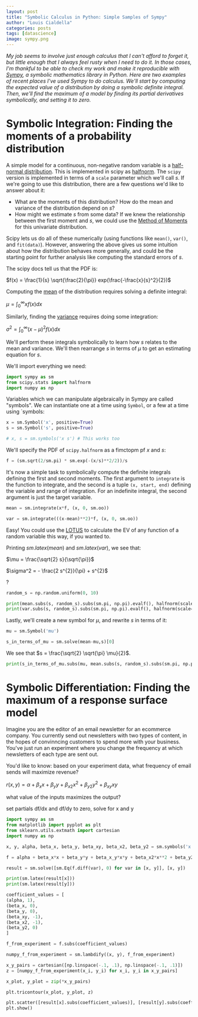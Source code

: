 ```yaml
---
layout: post
title: "Symbolic Calculus in Python: Simple Samples of Sympy"
author: "Louis Cialdella"
categories: posts
tags: [datascience]
image: sympy.png
---
```


_My job seems to involve just enough calculus that I can't afford to forget it, but little enough that I always feel rusty when I need to do it. In those cases, I'm thankful to be able to check my work and make it reproducible with [Sympy](https://www.sympy.org/en/index.html), a symbolic mathematics library in Python. Here are two examples of recent places I've used Sympy to do calculus. We'll start by computing the expected value of a distribution by doing a symbolic definite integral. Then, we'll find the maximum of a model by finding its partial derivatives symbolically, and setting it to zero._

# Symbolic Integration: Finding the moments of a probability distribution

A simple model for a continuous, non-negative random variable is a [half-normal distribution](https://en.wikipedia.org/wiki/Half-normal_distribution). This is implemented in scipy as [halfnorm](https://docs.scipy.org/doc/scipy/reference/generated/scipy.stats.halfnorm.html). The `scipy` version is implemented in terms of a `scale` parameter which we'll call $s$. If we're going to use this distribution, there are a few questions we'd like to answer about it:
- What are the moments of this distribution? How do the mean and variance of the distribution depend on $s$?
- How might we estimate $s$ from some data? If we knew the relationship between the first moment and $s$, we could use the [Method of Moments](https://en.wikipedia.org/wiki/Method_of_moments_(statistics)) for this univariate distribution.

Scipy lets us do all of these numerically (using functions like `mean()`, `var()`, and `fit(data)`). However, answering the above gives us some intuition about how the distribution behaves more generally, and could be the starting point for further analysis like computing the standard errors of $s$.

The scipy docs tell us that the PDF is:

$f(x) = \frac{1}{s} \sqrt{\frac{2}{\pi}} exp(\frac{-\frac{x}{s}^2}{2})$

Computing the [mean](https://en.wikipedia.org/wiki/Expected_value#Absolutely_continuous_case) of the distribution requires solving a definite integral:

$\mu = \int_{0}^{\infty} x f(x) dx$

Similarly, finding the [variance](https://en.wikipedia.org/wiki/Variance#Definition) requires doing some integration:

$\sigma^2 = \int_{0}^{\infty} (x - \mu)^2 f(x) dx$

We'll perform these integrals symbolically to learn how $s$ relates to the mean and variance. We'll then rearrange $s$ in terms of $\mu$ to get an estimating equation for $s$.

We'll import everything we need:

```python
import sympy as sm
from scipy.stats import halfnorm
import numpy as np
```

Variables which we can manipulate algebraically in Sympy are called "symbols". We can instantiate one at a time using `Symbol`, or a few at a time using `symbols:

```python
x = sm.Symbol('x', positive=True)
s = sm.Symbol('s', positive=True)

# x, s = sm.symbols('x s') # This works too
```

We'll specify the PDF of `scipy.halfnorm` as a fimctopm pf $x$ and $s$:

```python
f = (sm.sqrt(2/sm.pi) * sm.exp(-(x/s)**2/2))/s
```

It's now a simple task to symbolically compute the definite integrals defining the first and second moments. The first argument to `integrate` is the function to integrate, and the second is a tuple `(x, start, end)` defining the variable and range of integration. For an indefinite integral, the second argument is just the target variable.

```python
mean = sm.integrate(x*f, (x, 0, sm.oo))

var = sm.integrate(((x-mean)**2)*f, (x, 0, sm.oo))
```

Easy! You could use the [LOTUS](https://en.wikipedia.org/wiki/Law_of_the_unconscious_statistician) to calculate the EV of any function of a random variable this way, if you wanted to.

Printing $sm.latex(mean)$ and $sm.latex(var)$, we see that:

$\mu = \frac{\sqrt{2} s}{\sqrt{\pi}}$

$\sigma^2 = - \frac{2 s^{2}}{\pi} + s^{2}$

?

```python
random_s = np.random.uniform(0, 10)

print(mean.subs(s, random_s).subs(sm.pi, np.pi).evalf(), halfnorm(scale=random_s).mean())
print(var.subs(s, random_s).subs(sm.pi, np.pi).evalf(), halfnorm(scale=random_s).var())
```

Lastly, we'll create a new symbol for $\mu$, and rewrite $s$ in terms of it:

```python
mu = sm.Symbol('mu')

s_in_terms_of_mu = sm.solve(mean-mu,s)[0]
```

We see that $s = \frac{\sqrt{2} \sqrt{\pi} \mu}{2}$.

```python
print(s_in_terms_of_mu.subs(mu, mean.subs(s, random_s).subs(sm.pi, np.pi).evalf()).evalf(), random_s)
```

# Symbolic Differentiation: Finding the maximum of a response surface model

Imagine you are the editor of an email newsletter for an ecommerce company. You currently send out newsletters with two types of content, in the hopes of convinncing customers to spend more with your business. You've just run an experiment where you change the frequency at which newsletters of each type are sent out. 

You'd like to know: based on your experiment data, what frequency of email sends will maximize revenue?

$r(x, y) = \alpha + \beta_x x + \beta_y y + \beta_{x2} x^2 + \beta_{y2} y^2 + \beta_{xy} xy$

what value of the inputs maximizes the output?

set partials df/dx and df/dy to zero, solve for x and y

```python
import sympy as sm
from matplotlib import pyplot as plt
from sklearn.utils.extmath import cartesian
import numpy as np

x, y, alpha, beta_x, beta_y, beta_xy, beta_x2, beta_y2 = sm.symbols('x y a b_x_1 b_y_1 b_x_y b_x_2 b_y_2')

f = alpha + beta_x*x + beta_y*y + beta_x_y*x*y + beta_x2*x**2 + beta_y2*y**2 

result = sm.solve([sm.Eq(f.diff(var), 0) for var in [x, y]], [x, y])

print(sm.latex(result[x]))
print(sm.latex(result[y]))

coefficient_values = [
(alpha, 1),
(beta_x, 0), 
(beta_y, 0), 
(beta_xy, -1), 
(beta_x2, -1), 
(beta_y2, 0)
]

f_from_experiment = f.subs(coefficient_values)

numpy_f_from_experiment = sm.lambdify((x, y), f_from_experiment)

x_y_pairs = cartesian([np.linspace(-.1, .1), np.linspace(-.1, .1)])
z = [numpy_f_from_experiment(x_i, y_i) for x_i, y_i in x_y_pairs]

x_plot, y_plot = zip(*x_y_pairs)

plt.tricontour(x_plot, y_plot, z)

plt.scatter([result[x].subs(coefficient_values)], [result[y].subs(coefficient_values)], marker='x')
plt.show()
```
